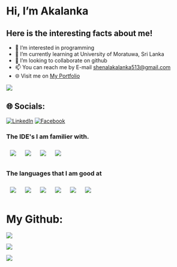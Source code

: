 #  Hi, I’m Akalanka


##  Here is the interesting facts about me!
- 👀 I’m interested in programming
- 🌱 I’m currently learning at University of Moratuwa, Sri Lanka
- 💞️ I’m looking to collaborate on github
- 📫 You can reach me by E-mail shenalakalanka513@gmail.com
- 🌐 Visit me on [My Portfolio](https://shenalakalanka-official.blogspot.com)


![](https://komarev.com/ghpvc/?username=Akalanka-00&color=blueviolet)


## 🌐 Socials:
[![LinkedIn](https://img.shields.io/badge/LinkedIn-%230077B5.svg?logo=linkedin&logoColor=white)](https://www.linkedin.com/in/shenalakalanka/)  [![Facebook](https://img.shields.io/badge/Facebook-%231877F2.svg?logo=Facebook&logoColor=white)](https://www.facebook.com/profile.php?id=100010203702185)  
### The IDE's I am familier with.

  
<!--- IDE --->
<div>
<img    style="margin: 10px;" src = "https://img.shields.io/badge/Android%20Studio-3DDC84.svg?style=for-the-badge&logo=android-studio&logoColor=white">
<img   style="margin: 10px;" src = "https://img.shields.io/badge/pycharm-143?style=for-the-badge&logo=pycharm&logoColor=black&color=black&labelColor=green">
<img   style="margin: 10px;" src = "https://img.shields.io/badge/Visual%20Studio-5C2D91.svg?style=for-the-badge&logo=visual-studio&logoColor=white">
<img   style="margin: 10px;" src = "https://img.shields.io/badge/NetBeansIDE-1B6AC6.svg?style=for-the-badge&logo=apache-netbeans-ide&logoColor=white">   
<div />

### The languages that I am good at
 <!--- LANGUAGES --->
 <div>
<img   style="margin: 10px;" src = "https://img.shields.io/badge/c%23-%23239120.svg?style=for-the-badge&logo=c-sharp&logoColor=white">
<img   style="margin: 10px;" src = "https://img.shields.io/badge/java-%23ED8B00.svg?style=for-the-badge&logo=java&logoColor=white">
<img   style="margin: 10px;" src = "https://img.shields.io/badge/python-3670A0?style=for-the-badge&logo=python&logoColor=ffdd54">
<img   style="margin: 10px;" src = "https://img.shields.io/badge/c-%2300599C.svg?style=for-the-badge&logo=c&logoColor=white">
<img   style="margin: 10px;" src = "https://img.shields.io/badge/html5-%23E34F26.svg?style=for-the-badge&logo=html5&logoColor=white">
<img   style="margin: 10px;" src = "https://img.shields.io/badge/kotlin-%230095D5.svg?style=for-the-badge&logo=kotlin&logoColor=white">

 <div />
  

#  My Github:

![](https://github-readme-stats.vercel.app/api?username=Akalanka-00&theme=radical&hide_border=false&include_all_commits=true&count_private=true)

![](https://github-readme-stats.vercel.app/api/top-langs/?username=Akalanka-00&theme=radical&hide_border=false&include_all_commits=true&count_private=true&layout=compact)

![](https://github-readme-streak-stats.herokuapp.com/?user=Akalanka-00&theme=radical&hide_border=false)
<!---
Akalanka-00/Akalanka-00 is a ✨ special ✨ repository because its `README.md` (this file) appears on your GitHub profile.
You can click the Preview link to take a look at your changes.
--->



